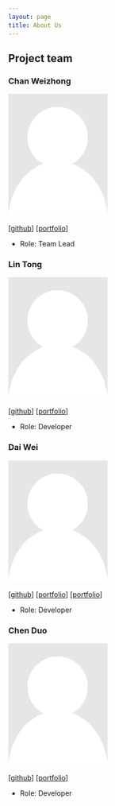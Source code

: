 ```yaml
---
layout: page
title: About Us
---
```


## Project team

### Chan Weizhong

<img src="images/e0260222.png" width="200px">

[[github](https://github.com/e0260222)]
[[portfolio](team/e0260222.md)]

* Role: Team Lead

### Lin Tong

<img src="images/dgc5213.png" width="200px">

[[github](http://github.com/dgc5213)]
[[portfolio](team/dgc5213.md)]

* Role: Developer

### Dai Wei

<img src="images/daiweinus.png" width="200px">

[[github](http://github.com/johndoe)] [[portfolio](team/daiweinus.md)]
[[portfolio](team/daiweinus.md)]

* Role: Developer

### Chen Duo

<img src="images/chenduo1412.png" width="200px">

[[github](http://github.com/chenduo1412)]
[[portfolio](team/chenduo1412.md)]

* Role: Developer
